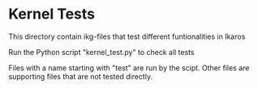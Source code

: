# Kernel Tests
 
This directory contain ikg-files that test different funtionalities in Ikaros

Run the Python script "kernel_test.py" to check all tests

Files with a name starting with "test" are run by the scipt. Other files are supporting files that are not tested directly.